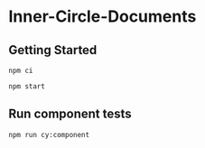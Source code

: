 # Inner-Circle-Documents

## Getting Started
```
npm ci

npm start
```
## Run component tests

```
npm run cy:component
```